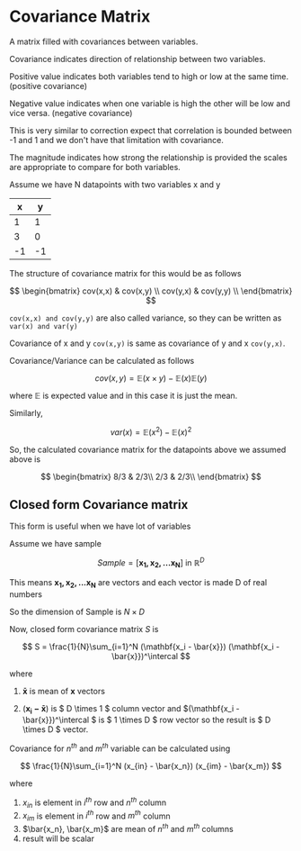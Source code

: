 # Covariance Matrix

A matrix filled with covariances between variables.

Covariance indicates direction of relationship between two variables.

Positive value indicates both variables tend to high or low at the same time. (positive covariance)

Negative value indicates when one variable is high the other will be low and vice versa. (negative covariance)

This is very similar to correction expect that correlation is bounded between -1 and 1 and we don't have that limitation with covariance.

The magnitude indicates how strong the relationship is provided the scales are appropriate to compare for both variables.

Assume we have N datapoints with two variables x and y

| x | y |
|-  |-  |
| 1 | 1 |
| 3 | 0 |
|-1 |-1 |

The structure of covariance matrix for this would be as follows

$$
\begin{bmatrix}
cov(x,x) & cov(x,y) \\
cov(y,x) & cov(y,y) \\
\end{bmatrix}
$$

`cov(x,x) and cov(y,y)` are also called variance, so they can be written as `var(x) and var(y)`

Covariance of x and y `cov(x,y)` is same as covariance of y and x `cov(y,x)`.

Covariance/Variance can be calculated as follows

$$ cov(x,y) = \mathbb{E}(x \times y) - \mathbb{E}(x)\mathbb{E}(y) $$

where $\mathbb{E}$ is expected value and in this case it is just the mean.

Similarly,

$$var(x) = \mathbb{E}(x^2) - \mathbb{E}(x)^2 $$

So, the calculated covariance matrix for the datapoints above we assumed above is

$$
\begin{bmatrix}
8/3 & 2/3\\
2/3 & 2/3\\
\end{bmatrix}
$$

## Closed form Covariance matrix

This form is useful when we have lot of variables

Assume we have sample

$$ Sample = [\mathbf{x_1, x_2, ...x_N}]\text{ in }\mathbb{R}^D $$

This means $\mathbf{x_1, x_2, ... x_N}$ are vectors and each vector is made D of real numbers

So the dimension of Sample is $N\times D$

Now, closed form covariance matrix $S$ is

$$ S = \frac{1}{N}\sum_{i=1}^N (\mathbf{x_i - \bar{x}}) (\mathbf{x_i - \bar{x}})^\intercal $$

where

1. $\mathbf{\bar{x}}$ is mean of $\mathbf{x}$ vectors

2. $(\mathbf{x_i - \bar{x}})$ is $ D \times 1 $ column vector and $(\mathbf{x_i - \bar{x}})^\intercal $ is $ 1 \times D $ row vector so the result is $ D \times D $ vector.

Covariance for $n^{th}$ and $m^{th}$ variable can be calculated using

$$ \frac{1}{N}\sum_{i=1}^N (x_{in} - \bar{x_n}) (x_{im} - \bar{x_m}) $$

where

1. $x_{in}$ is element in $i^{th}$ row and $n^{th}$ column
2. $x_{im}$ is element in $i^{th}$ row and $m^{th}$ column
3. $\bar{x_n}, \bar{x_m}$ are mean of $n^{th}$ and $m^{th}$ columns
4. result will be scalar